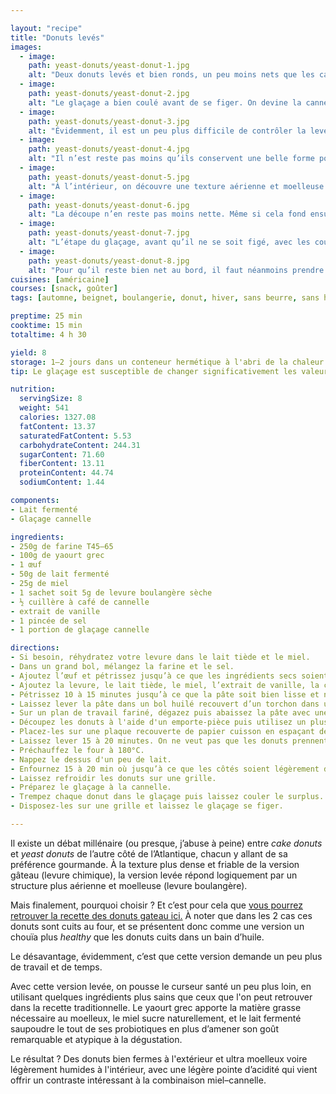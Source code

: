 ```yaml
---

layout: "recipe"
title: "Donuts levés"
images:
  - image:
    path: yeast-donuts/yeast-donut-1.jpg
    alt: "Deux donuts levés et bien ronds, un peu moins nets que les cake donuts, mais pas moins délicieux."
  - image:
    path: yeast-donuts/yeast-donut-2.jpg
    alt: "Le glaçage a bien coulé avant de se figer. On devine la cannelle et, les plus créatifs remplaceront même la moitié de la cannelle par du mélange 4 épices."
  - image:
    path: yeast-donuts/yeast-donut-3.jpg
    alt: "Évidemment, il est un peu plus difficile de contrôler la levée, et on obtient des donuts irréguliers, avec un côté un peu rustique que l’on ne retrouve pas du côté des produits industriels."
  - image:
    path: yeast-donuts/yeast-donut-4.jpg
    alt: "Il n’est reste pas moins qu’ils conservent une belle forme pour peu qu’on les manipule avec grand soin. Ici on voit bien le trou du donut, avec d’autres ce sera peut-être moins évident."
  - image:
    path: yeast-donuts/yeast-donut-5.jpg
    alt: "À l’intérieur, on découvre une texture aérienne et moelleuse. On peut clairement voir la différence avec celui de cake donuts, plus dense et friable. Ici on mange un nuage et manipule du coton."
  - image:
    path: yeast-donuts/yeast-donut-6.jpg
    alt: "La découpe n’en reste pas moins nette. Même si cela fond ensuite en bouche ou presque."
  - image:
    path: yeast-donuts/yeast-donut-7.jpg
    alt: "L’étape du glaçage, avant qu’il ne se soit figé, avec les coulures bien visibles."
  - image:
    path: yeast-donuts/yeast-donut-8.jpg
    alt: "Pour qu’il reste bien net au bord, il faut néanmoins prendre soin de faire couler le surplus en tenant le donut en position bien horizontale."
cuisines: [américaine]
courses: [snack, goûter]
tags: [automne, beignet, boulangerie, donut, hiver, sans beurre, sans huile]

preptime: 25 min
cooktime: 15 min
totaltime: 4 h 30

yield: 8
storage: 1–2 jours dans un conteneur hermétique à l'abri de la chaleur et de la lumière. 2–3 mois au congélateur sans glaçage.
tip: Le glaçage est susceptible de changer significativement les valeurs nutritionnelles. Avec le glaçage cannelle on ajoute principalement du sucre, donc il est possible de réajuster les matières grasses avec du chocolat noir ou des oléagineux par exemple.

nutrition:
  servingSize: 8
  weight: 541
  calories: 1327.08
  fatContent: 13.37
  saturatedFatContent: 5.53
  carbohydrateContent: 244.31
  sugarContent: 71.60
  fiberContent: 13.11
  proteinContent: 44.74
  sodiumContent: 1.44

components:
- Lait fermenté
- Glaçage cannelle

ingredients:
- 250g de farine T45–65
- 100g de yaourt grec
- 1 œuf
- 50g de lait fermenté
- 25g de miel
- 1 sachet soit 5g de levure boulangère sèche
- ½ cuillère à café de cannelle
- extrait de vanille
- 1 pincée de sel
- 1 portion de glaçage cannelle

directions:
- Si besoin, réhydratez votre levure dans le lait tiède et le miel.
- Dans un grand bol, mélangez la farine et le sel.
- Ajoutez l’œuf et pétrissez jusqu’à ce que les ingrédients secs soient bien humides.
- Ajoutez la levure, le lait tiède, le miel, l’extrait de vanille, la cannelle, et le yaourt grec.
- Pétrissez 10 à 15 minutes jusqu’à ce que la pâte soit bien lisse et ne colle quasiment plus aux doigts – au robot, quand la pâte se décolle des parois, pas plus. Elle doit néanmoins rester bien souple, donc ajustez farine et liquide en conséquence.
- Laissez lever la pâte dans un bol huilé recouvert d’un torchon dans un endroit chaud pendant 1h30–2h. Elle devrait avoir doublé de volume au bout de ce laps de temps. Vous pouvez également la préparer la veille et la laisser lever au frigo pendant la nuit.
- Sur un plan de travail fariné, dégazez puis abaissez la pâte avec une épaisseur d'un demi-centimètre environ.
- Découpez les donuts à l'aide d'un emporte-pièce puis utilisez un plus petit emporte-pièce pour réaliser le trou au centre du beignet. 
- Placez-les sur une plaque recouverte de papier cuisson en espaçant de quelques centimètres.
- Laissez lever 15 à 20 minutes. On ne veut pas que les donuts prennent trop de volume.
- Préchauffez le four à 180°C.
- Nappez le dessus d'un peu de lait. 
- Enfournez 15 à 20 min où jusqu’à ce que les côtés soient légèrement dorés.
- Laissez refroidir les donuts sur une grille.
- Préparez le glaçage à la cannelle.
- Trempez chaque donut dans le glaçage puis laissez couler le surplus.
- Disposez-les sur une grille et laissez le glaçage se figer.

---
```


Il existe un débat millénaire (ou presque, j’abuse à peine) entre <i lang="en">cake donuts</i> et <i lang="en">yeast donuts</i> de l’autre côté de l’Atlantique, chacun y allant de sa préférence gourmande. À la texture plus dense et friable de la version gâteau (levure chimique), la version levée répond logiquement par un structure plus aérienne et moelleuse (levure boulangère). 

Mais finalement, pourquoi choisir&nbsp;? Et c’est pour cela que [vous pourrez retrouver la recette des donuts gateau ici.](cake-donuts.html) À noter que dans les 2 cas ces donuts sont cuits au four, et se présentent donc comme une version un chouïa plus <i lang="en">healthy</i> que les donuts cuits dans un bain d’huile.

Le désavantage, évidemment, c’est que cette version demande un peu plus de travail et de temps.

Avec cette version levée, on pousse le curseur santé un peu plus loin, en utilisant quelques ingrédients plus sains que ceux que l'on peut retrouver dans la recette traditionnelle. Le yaourt grec apporte la matière grasse nécessaire au moelleux, le miel sucre naturellement, et le lait fermenté saupoudre le tout de ses probiotiques en plus d’amener son goût remarquable et atypique à la dégustation.

Le résultat&nbsp;? Des donuts bien fermes à l'extérieur et ultra moelleux voire légèrement humides à l'intérieur, avec une légère pointe d’acidité qui vient offrir un contraste intéressant à la combinaison miel–cannelle.